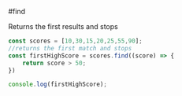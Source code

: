 #find

Returns the first results and stops

```js
const scores = [10,30,15,20,25,55,90];
//returns the first match and stops
const firstHighScore = scores.find((score) => {
	return score > 50;
})

console.log(firstHighScore);
```